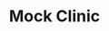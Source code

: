 ---
title: "Mock Clinic"
description: "A desktop interface for clinics and hospitals to manage patients and their data using MVC architecture. Developed as a final project for a Software Development Methods course."
image:
    url: #
link: "https://github.com/mdoheny9/SENG265-Fall-2024/tree/master/a5"
tags: [python, test-automation, collaborative]
---